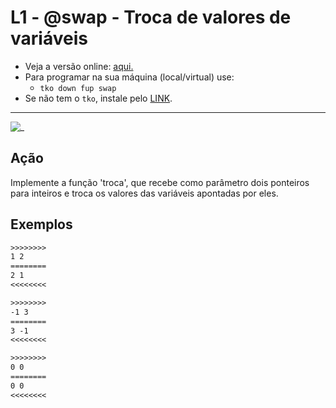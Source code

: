 # L1 - @swap - Troca de valores de variáveis

- Veja a versão online: [aqui.](https://github.com/qxcodefup/arcade/blob/master/base/swap/Readme.md)
- Para programar na sua máquina (local/virtual) use:
  - `tko down fup swap`
- Se não tem o `tko`, instale pelo [LINK](https://github.com/senapk/tko#tko).

---

![_](https://raw.githubusercontent.com/qxcodefup/arcade/master/base/swap/cover.jpg)

## Ação

Implemente a função 'troca', que recebe como parâmetro dois ponteiros para inteiros e troca os valores das variáveis apontadas por eles.

## Exemplos

``` txt
>>>>>>>>
1 2
========
2 1
<<<<<<<<

>>>>>>>>
-1 3
========
3 -1
<<<<<<<<

>>>>>>>>
0 0
========
0 0
<<<<<<<<
```
